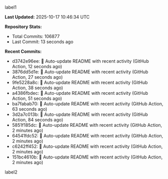 
label1 
<!-- ACTIVITY_START -->
**Last Updated:** 2025-10-17 10:46:34 UTC

**Repository Stats:**
- Total Commits: 106877
- Last Commit: 13 seconds ago

**Recent Commits:**
- d3742e96ee: 🤖 Auto-update README with recent activity (GitHub Action, 12 seconds ago)
- 3876dd5d1e: 🤖 Auto-update README with recent activity (GitHub Action, 27 seconds ago)
- 9fe5228a8c: 🤖 Auto-update README with recent activity (GitHub Action, 38 seconds ago)
- a4386fbdec: 🤖 Auto-update README with recent activity (GitHub Action, 51 seconds ago)
- ba7fabab70: 🤖 Auto-update README with recent activity (GitHub Action, 63 seconds ago)
- 3d2a7c013b: 🤖 Auto-update README with recent activity (GitHub Action, 84 seconds ago)
- 5851f185dc: 🤖 Auto-update README with recent activity (GitHub Action, 2 minutes ago)
- 64541fdc52: 🤖 Auto-update README with recent activity (GitHub Action, 2 minutes ago)
- c6242ff452: 🤖 Auto-update README with recent activity (GitHub Action, 2 minutes ago)
- 151bc4610b: 🤖 Auto-update README with recent activity (GitHub Action, 2 minutes ago)
<!-- ACTIVITY_END -->

label2
